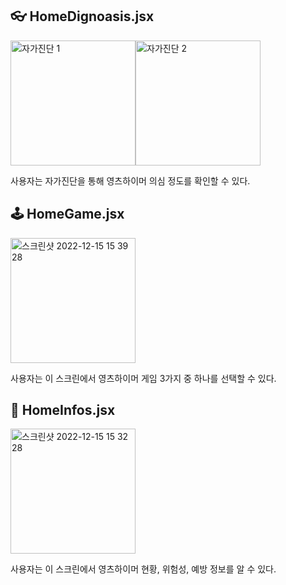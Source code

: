 ## 👓 HomeDignoasis.jsx
<img width="200" alt="자가진단 1" src="https://user-images.githubusercontent.com/90544907/207784381-3e93d616-87e4-42f0-9566-af80297561c4.png"><img width="200" alt="자가진단 2" src="https://user-images.githubusercontent.com/90544907/207784385-c59617bb-8c01-4300-8f56-e631e795d9bf.png">

사용자는 자가진단을 통해 영츠하이머 의심 정도를 확인할 수 있다.

## 🕹 HomeGame.jsx
<img width="200" alt="스크린샷 2022-12-15 15 39 28" src="https://user-images.githubusercontent.com/90544907/207790359-2c06bc5a-4ffd-4de4-921b-9e998baf79f8.png">

사용자는 이 스크린에서 영츠하이머 게임 3가지 중 하나를 선택할 수 있다.

## 📄 HomeInfos.jsx
<img width="200" alt="스크린샷 2022-12-15 15 32 28" src="https://user-images.githubusercontent.com/90544907/207789251-0479461b-973d-4d8a-8a19-14a5b9427c5a.png">

사용자는 이 스크린에서 영츠하이머 현황, 위험성, 예방 정보를 알 수 있다.

